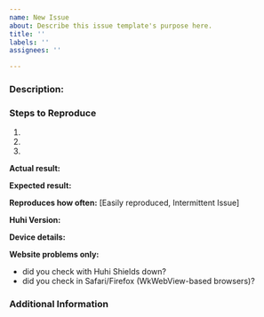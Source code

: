 ```yaml
---
name: New Issue
about: Describe this issue template's purpose here.
title: ''
labels: ''
assignees: ''

---
```


<!-- Have you searched for similar issues on the repository?
Before submitting this issue, please visit our wiki for common ones: https://github.com/huhi/browser-ios/wiki
For more, check out our community site: https://community.huhi.com/ -->

### Description: 


### Steps to Reproduce 
  1.
  2.
  3.

**Actual result:** <!-- Add screenshots if needed -->


**Expected result:**


**Reproduces how often:** [Easily reproduced, Intermittent Issue]


**Huhi Version:** <!-- Provide full details Eg: v1.4.2(17.09.08.16) -->


**Device details:** <!-- Model type and iOS version Eg: iPhone 6s+ (iOS 10.3.3)-->


**Website problems only:**
- did you check with Huhi Shields down?
- did you check in Safari/Firefox (WkWebView-based browsers)? 


### Additional Information
